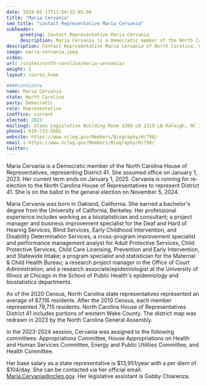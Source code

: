 ```yaml
---
date: 2024-05-17T11:54:12-05:00
title: "Maria Cervania"
seo_title: "contact Representative Maria Cervania"
subheader:
     greeting: Contact Representative Maria Cervania
     description: Maria Cervania is a Democratic member of the North Carolina House of Representatives, representing District 41. She assumed office on January 1, 2023. Her current term ends on January 1, 2025.
description: Contact Representative Maria Cervania of North Carolina. Contact information for Maria Cervania includes email address, phone number, and mailing address.
image: maria-cervania.jpeg
video:
url: /states/north-carolina/maria-cervania/
weight: 1
layout: course_home

####candidate
name: Maria Cervania
state: North Carolina
party: Democratic
role: Representative
inoffice: current
elected: 2023
mailing1: State Legislative Building Room 1209 LB 2319 LB Raleigh, NC 27601-1096
phone1: 919-733-5602
website: https://www.ncleg.gov/Members/Biography/H/798/
email : https://www.ncleg.gov/Members/Biography/H/798/
twitter: 
---
```

Maria Cervania is a Democratic member of the North Carolina House of Representatives, representing District 41. She assumed office on January 1, 2023. Her current term ends on January 1, 2025. Cervania is running for re-election to the North Carolina House of Representatives to represent District 41. She is on the ballot in the general election on November 5, 2024.

Maria Cervania was born in Oakland, California. She earned a bachelor's degree from the University of California, Berkeley. Her professional experience includes working as a biostatistician and consultant; a project manager and business improvement specialist for the Deaf and Hard of Hearing Services, Blind Services, Early Childhood Intervention, and Disability Determination Services; a cross-program improvement specialist and performance management analyst for Adult Protective Services, Child Protective Services, Child Care Licensing, Prevention and Early Intervention, and Statewide Intake; a program specialist and statistician for the Maternal & Child Health Bureau; a research project manager in the Office of Court Administration; and a research associate/epidemiologist at the University of Illinois at Chicago in the School of Public Health's epidemiology and biostatistics departments.

As of the 2020 Census, North Carolina state representatives represented an average of 87,116 residents. After the 2010 Census, each member represented 79,715 residents. North Carolina House of Representatives District 41 includes portions of western Wake County. The district map was redrawn in 2023 by the North Carolina General Assembly.

In the 2023-2024 session, Cervania was assigned to the following committees: Appropriations Committee, House Appropriations on Health and Human Services Committee, Energy and Public Utilities Committee, and Health Committee.

Her base salary as a state representative is $13,951/year with a per diem of $104/day. She can be contacted via her official email: Maria.Cervania@ncleg.gov. Her legislative assistant is Gabby Chiarenza.

